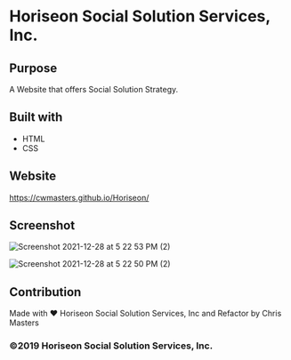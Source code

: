 # Horiseon Social Solution Services, Inc.

## Purpose
A Website that offers Social Solution Strategy.

## Built with
* HTML
* CSS

## Website
https://cwmasters.github.io/Horiseon/

## Screenshot
![Screenshot 2021-12-28 at 5 22 53 PM (2)](https://user-images.githubusercontent.com/95546410/147617653-0933d7f4-a24b-429a-85cf-2a4af7868ccf.png)

![Screenshot 2021-12-28 at 5 22 50 PM (2)](https://user-images.githubusercontent.com/95546410/147617172-54188004-9178-4a4e-9874-d284f73c2aa8.png)

## Contribution
Made with ❤️ Horiseon Social Solution Services, Inc and Refactor by Chris Masters

### ©2019 Horiseon Social Solution Services, Inc.
